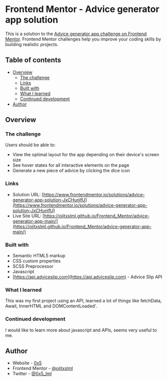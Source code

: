 # Frontend Mentor - Advice generator app solution

This is a solution to the [Advice generator app challenge on Frontend Mentor](https://www.frontendmentor.io/challenges/advice-generator-app-QdUG-13db). Frontend Mentor challenges help you improve your coding skills by building realistic projects.

## Table of contents

- [Overview](#overview)
  - [The challenge](#the-challenge)
  - [Links](#links)
  - [Built with](#built-with)
  - [What I learned](#what-i-learned)
  - [Continued development](#continued-development)
- [Author](#author)

## Overview

### The challenge

Users should be able to:

- View the optimal layout for the app depending on their device's screen size
- See hover states for all interactive elements on the page
- Generate a new piece of advice by clicking the dice icon

### Links

- Solution URL: [https://www.frontendmentor.io/solutions/advice-generator-app-solution-JxCHunlfU](https://www.frontendmentor.io/solutions/advice-generator-app-solution-JxCHunlfU)
- Live Site URL: [https://ojitxslml.github.io/Frontend_Mentor/advice-generator-app-main/](https://ojitxslml.github.io/Frontend_Mentor/advice-generator-app-main/)

### Built with

- Semantic HTML5 markup
- CSS custom properties
- SCSS Preprocessor
- Javascript
- [https://api.adviceslip.com](https://api.adviceslip.com) - Advice Slip API

### What I learned

This was my first project using an API, learned a lot of things like fetchData, Await, InnerHTML and DOMContentLoaded'.

### Continued development

I would like to learn more about javascript and APIs, seems very useful to me.

## Author

- Website - [0x5](https://www.0x5.cl)
- Frontend Mentor - [@ojitxslml](https://www.frontendmentor.io/profile/ojitxslml)
- Twitter - [@0x5_lml](https://www.twitter.com/0x5_lml)

